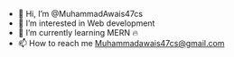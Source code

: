 - 👋 Hi, I’m @MuhammadAwais47cs
- 👀 I’m interested in Web development
- 🌱 I’m currently learning MERN 🔥
- 📫 How to reach me Muhammadawais47cs@gmail.com

<!---
MuhammadAwais47cs/MuhammadAwais47cs is a ✨ special ✨ repository because its `README.md` (this file) appears on your GitHub profile.
You can click the Preview link to take a look at your changes.
--->
